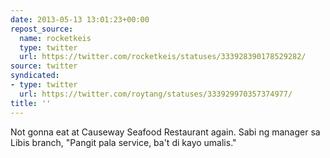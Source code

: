```yaml
---
date: 2013-05-13 13:01:23+00:00
repost_source:
  name: rocketkeis
  type: twitter
  url: https://twitter.com/rocketkeis/statuses/333928390178529282/
source: twitter
syndicated:
- type: twitter
  url: https://twitter.com/roytang/statuses/333929970357374977/
title: ''
---
```


Not gonna eat at Causeway Seafood Restaurant again. Sabi ng manager sa Libis branch, "Pangit pala service, ba't di kayo umalis."